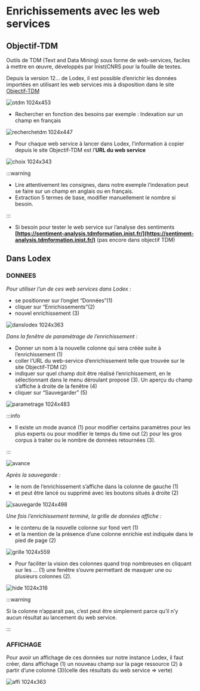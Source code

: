 # Enrichissements avec les web services

## Objectif-TDM

Outils de TDM (Text and Data Mining) sous forme de web-services, faciles à mettre en œuvre, développés par Inist(CNRS
pour la fouille de textes.

Depuis la version 12… de Lodex, il est possible d’enrichir les données importées en utilisant les web services mis à
disposition dans le site [Objectif-TDM](https://objectif-tdm.inist.fr/category/services/)

![otdm 1024x453](./assets/otdm-1024x453.jpg)

- Rechercher en fonction des besoins par exemple : Indexation sur un champ en français

![recherchetdm 1024x447](./assets/recherchetdm-1024x447.png)

- Pour chaque web service à lancer dans Lodex, l’information à copier depuis le site Objectif-TDM est l’**URL du web
  service**

![choix 1024x343](./assets/choix-1024x343.png)

:::warning

- Lire attentivement les consignes, dans notre exemple l’indexation peut se faire sur un champ en anglais ou en
  français.
- Extraction 5 termes de base, modifier manuellement le nombre si besoin.

:::

- Si besoin pour tester le web service sur l’analyse des
  sentiments **[https://sentiment-analysis.tdmformation.inist.fr/](https://sentiment-analysis.tdmformation.inist.fr/)**
  (pas encore dans objectif TDM)

## Dans Lodex

### DONNEES

*Pour utiliser l’un de ces web services dans Lodex :*

- se positionner sur l’onglet “Données”(1)
- cliquer sur “Enrichissements”(2)
- nouvel enrichissement (3)

![danslodex 1024x363](./assets/danslodex-1024x363.png)

*Dans la fenêtre de paramétrage de l’enrichissement :*

- Donner un nom à la nouvelle colonne qui sera créée suite à l’enrichissement (1)
- coller l’URL du web-service d’enrichissement telle que trouvée sur le site Objectif-TDM (2)
- indiquer sur quel champ doit être réalisé l’enrichissement, en le sélectionnant dans le menu déroulant proposé (3). Un
  aperçu du champ s’affiche à droite de la fenêtre (4)
- cliquer sur “Sauvegarder” (5)

![parametrage 1024x483](./assets/parametrage-1024x483.png)

:::info

- Il existe un mode avancé (1) pour modifier certains paramètres pour les plus experts ou pour modifier le temps du time
  out (2) pour les gros corpus à traiter ou le nombre de données retournées (3).

:::

![avance](./assets/avance.png)

*Après la sauvegarde :*

- le nom de l’enrichissement s’affiche dans la colonne de gauche (1)
- et peut être lancé ou supprimé avec les boutons situés à droite (2)

![sauvegarde 1024x498](./assets/sauvegarde-1024x498.png)

*Une fois l’enrichissement terminé, la grille de données affiche :*

- le contenu de la nouvelle colonne sur fond vert (1)
- et la mention de la présence d’une colonne enrichie est indiquée dans le pied de page (2)

![grille 1024x559](./assets/grille-1024x559.png)

- Pour faciliter la vision des colonnes quand trop nombreuses en cliquant sur les … (1) une fenêtre s’ouvre permettant
  de masquer une ou plusieurs colonnes (2).

![hide 1024x316](./assets/hide-1024x316.png)

:::warning

Si la colonne n’apparait pas, c’est peut être simplement parce qu’il n’y aucun résultat au lancement du web service.

:::

### AFFICHAGE

Pour avoir un affichage de ces données sur notre instance Lodex, il faut créer, dans affichage (1) un nouveau champ sur
la page ressource (2) à partir d’une colonne (3)(celle des résultats du web service => verte)

![affi 1024x363](./assets/affi-1024x363.png)












